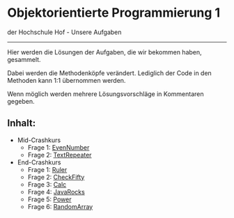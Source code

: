 # Objektorientierte Programmierung 1
der Hochschule Hof - Unsere Aufgaben

___

Hier werden die Lösungen der Aufgaben, die wir bekommen haben, gesammelt.

Dabei werden die Methodenköpfe verändert. Lediglich der Code in den Methoden kann 1:1 übernommen werden.

Wenn möglich werden mehrere Lösungsvorschläge in Kommentaren gegeben.

## Inhalt:
* Mid-Crashkurs
    * Frage 1: [EvenNumber](src/MidCrashkurs/EvenNumber.java)
    * Frage 2: [TextRepeater](src/MidCrashkurs/TextRepeater.java)
* End-Crashkurs
    * Frage 1: [Ruler](src/EndCrashkurs/Ruler.java)
    * Frage 2: [CheckFifty](src/EndCrashkurs/CheckFifty.java)
    * Frage 3: [Calc](src/EndCrashkurs/Calc.java)
    * Frage 4: [JavaRocks](src/EndCrashkurs/JavaRocks.java)
    * Frage 5: [Power](src/EndCrashkurs/Power.java)
    * Frage 6: [RandomArray](src/EndCrashkurs/RandomArray.java)